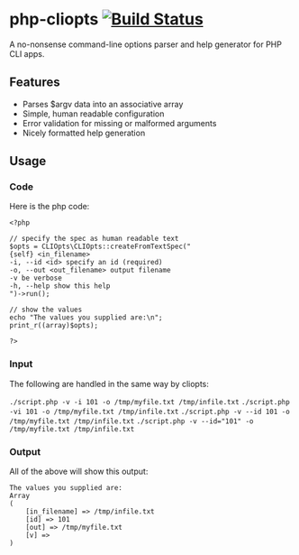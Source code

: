 php-cliopts [![Build Status](https://secure.travis-ci.org/deweller/php-cliopts.png)](https://secure.travis-ci.org/#!/deweller/php-cliopts)
===========

A no-nonsense command-line options parser and help generator for PHP CLI apps.


Features
------------

- Parses $argv data into an associative array
- Simple, human readable configuration
- Error validation for missing or malformed arguments
- Nicely formatted help generation


Usage
------------

### Code
Here is the php code:
```
<?php

// specify the spec as human readable text
$opts = CLIOpts\CLIOpts::createFromTextSpec("
{self} <in_filename>
-i, --id <id> specify an id (required)
-o, --out <out_filename> output filename
-v be verbose
-h, --help show this help
")->run();

// show the values
echo "The values you supplied are:\n";
print_r((array)$opts);

?>
```

### Input
The following are handled in the same way by cliopts:

`./script.php -v -i 101 -o /tmp/myfile.txt /tmp/infile.txt`
`./script.php -vi 101 -o /tmp/myfile.txt /tmp/infile.txt`
`./script.php -v --id 101 -o /tmp/myfile.txt /tmp/infile.txt`
`./script.php -v --id="101" -o /tmp/myfile.txt /tmp/infile.txt`


### Output
All of the above will show this output:
```
The values you supplied are:        
Array                               
(                                   
    [in_filename] => /tmp/infile.txt
    [id] => 101
    [out] => /tmp/myfile.txt
    [v] =>        
)                                   
```